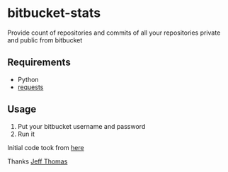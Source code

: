 # bitbucket-stats

Provide count of repositories and commits of all your repositories private and public from bitbucket

## Requirements

- Python
- [requests](http://docs.python-requests.org/en/latest/)


## Usage

1. Put your bitbucket username and password
2. Run it


Initial code took from [here](https://answers.atlassian.com/questions/242341/answers/3596201)


Thanks [Jeff Thomas](https://answers.atlassian.com/questions/users?username=jeff%20thomas%20%5Batlassian%5D)